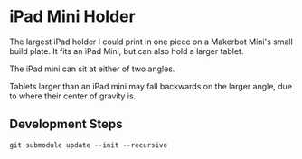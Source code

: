 # iPad Mini Holder
The largest iPad holder I could print in one piece on a Makerbot Mini's small build plate. It fits an iPad Mini, but can also hold a larger tablet.

The iPad mini can sit at either of two angles.

Tablets larger than an iPad mini may fall backwards on the larger angle, due to where their center of gravity is.

## Development Steps

    git submodule update --init --recursive

